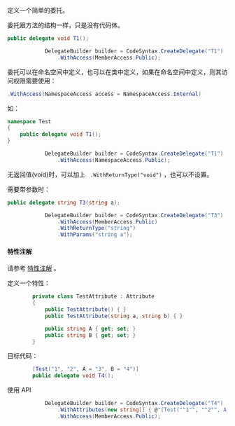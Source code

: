 定义一个简单的委托。

委托跟方法的结构一样，只是没有代码体。



```csharp
public delegate void T1();
```

```csharp
            DelegateBuilder builder = CodeSyntax.CreateDelegate("T1")
                .WithAccess(MemberAccess.Public);
```



委托可以在命名空间中定义，也可以在类中定义，如果在命名空间中定义，则其访问权限需要使用：

```csharp
.WithAccess(NamespaceAccess access = NamespaceAccess.Internal)
```



如：

```csharp
namespace Test
{
	public delegate void T1();
}
```

```csharp
            DelegateBuilder builder = CodeSyntax.CreateDelegate("T1")
                .WithAccess(NamespaceAccess.Public);
```





无返回值(void)时，可以加上 ` .WithReturnType("void")` ，也可以不设置。





需要带参数时：

```csharp
public delegate string T3(string a);
```

```csharp
            DelegateBuilder builder = CodeSyntax.CreateDelegate("T3")
                .WithAccess(MemberAccess.Public)
                .WithReturnType("string")
                .WithParams("string a");
```



#### 特性注解

请参考 [特性注解](../基本属性/特性注解.md) 。

定义一个特性：

```csharp
        private class TestAttribute : Attribute
        {
            public TestAttribute() { }
            public TestAttribute(string a, string b) { }

            public string A { get; set; }
            public string B { get; set; }
        }
```

目标代码：

```csharp
        [Test("1", "2", A = "3", B = "4")]
        public delegate void T4();
```



使用 API

```csharp
            DelegateBuilder builder = CodeSyntax.CreateDelegate("T4")
                .WithAttributes(new string[] { @"[Test(""1"", ""2"", A = ""3"", B = ""4"")]" })
                .WithAccess(MemberAccess.Public);
```


